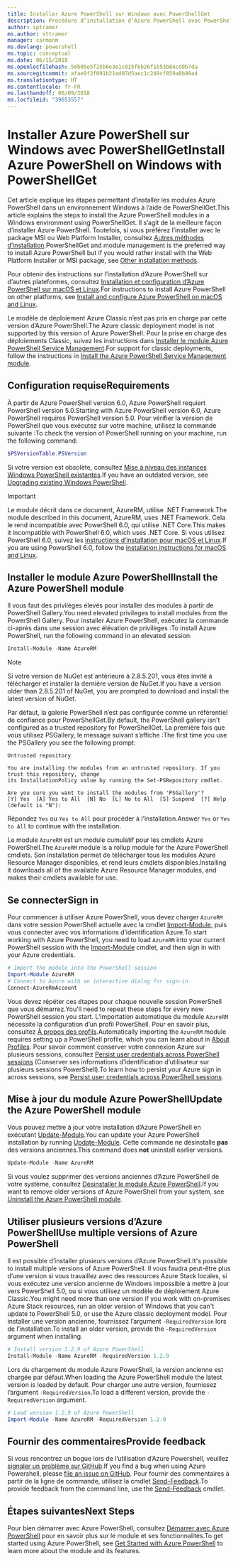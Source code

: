 ```yaml
---
title: Installer Azure PowerShell sur Windows avec PowerShellGet
description: Procédure d’installation d’Azure PowerShell avec PowerShellGet
author: sptramer
ms.author: sttramer
manager: carmonm
ms.devlang: powershell
ms.topic: conceptual
ms.date: 06/15/2018
ms.openlocfilehash: 50b05e5f25b6e3e1c815f6b26f1b53b84cd0b7da
ms.sourcegitcommit: afae9f2f091b21ed07d5aec1c249cf859a8b89a4
ms.translationtype: HT
ms.contentlocale: fr-FR
ms.lasthandoff: 08/09/2018
ms.locfileid: "39653557"
---
```

# <a name="install-azure-powershell-on-windows-with-powershellget"></a><span data-ttu-id="a0c17-103">Installer Azure PowerShell sur Windows avec PowerShellGet</span><span class="sxs-lookup"><span data-stu-id="a0c17-103">Install Azure PowerShell on Windows with PowerShellGet</span></span>

<span data-ttu-id="a0c17-104">Cet article explique les étapes permettant d’installer les modules Azure PowerShell dans un environnement Windows à l’aide de PowerShellGet.</span><span class="sxs-lookup"><span data-stu-id="a0c17-104">This article explains the steps to install the Azure PowerShell modules in a Windows environment using PowerShellGet.</span></span> <span data-ttu-id="a0c17-105">Il s’agit de la meilleure façon d’installer Azure PowerShell. Toutefois, si vous préférez l’installer avec le package MSI ou Web Platform Installer, consultez [Autres méthodes d’installation](other-install.md).</span><span class="sxs-lookup"><span data-stu-id="a0c17-105">PowerShellGet and module management is the preferred way to install Azure PowerShell but if you would rather install with the Web Platform Installer or MSI package, see [Other installation methods](other-install.md).</span></span>

<span data-ttu-id="a0c17-106">Pour obtenir des instructions sur l’installation d’Azure PowerShell sur d’autres plateformes, consultez [Installation et configuration d’Azure PowerShell sur macOS et Linux](install-azurermps-maclinux.md).</span><span class="sxs-lookup"><span data-stu-id="a0c17-106">For instructions to install Azure PowerShell on other platforms, see [Install and configure Azure PowerShell on macOS and Linux](install-azurermps-maclinux.md).</span></span>

<span data-ttu-id="a0c17-107">Le modèle de déploiement Azure Classic n’est pas pris en charge par cette version d’Azure PowerShell.</span><span class="sxs-lookup"><span data-stu-id="a0c17-107">The Azure classic deployment model is not supported by this version of Azure PowerShell.</span></span> <span data-ttu-id="a0c17-108">Pour la prise en charge des déploiements Classic, suivez les instructions dans [Installer le module Azure PowerShell Service Management](/powershell/azure/servicemanagement/install-azure-ps).</span><span class="sxs-lookup"><span data-stu-id="a0c17-108">For support for classic deployments, follow the instructions in [Install the Azure PowerShell Service Management module](/powershell/azure/servicemanagement/install-azure-ps).</span></span>

## <a name="requirements"></a><span data-ttu-id="a0c17-109">Configuration requise</span><span class="sxs-lookup"><span data-stu-id="a0c17-109">Requirements</span></span>

<span data-ttu-id="a0c17-110">À partir de Azure PowerShell version 6.0, Azure PowerShell requiert PowerShell version 5.0.</span><span class="sxs-lookup"><span data-stu-id="a0c17-110">Starting with Azure PowerShell version 6.0, Azure PowerShell requires PowerShell version 5.0.</span></span> <span data-ttu-id="a0c17-111">Pour vérifier la version de PowerShell que vous exécutez sur votre machine, utilisez la commande suivante :</span><span class="sxs-lookup"><span data-stu-id="a0c17-111">To check the version of PowerShell running on your machine, run the following command:</span></span>

```powershell
$PSVersionTable.PSVersion
```

<span data-ttu-id="a0c17-112">Si votre version est obsolète, consultez [Mise à niveau des instances Windows PowerShell existantes](/powershell/scripting/setup/installing-windows-powershell?view=powershell-6#upgrading-existing-windows-powershell).</span><span class="sxs-lookup"><span data-stu-id="a0c17-112">If you have an outdated version, see [Upgrading existing Windows PowerShell](/powershell/scripting/setup/installing-windows-powershell?view=powershell-6#upgrading-existing-windows-powershell).</span></span>

> [!IMPORTANT]
> <span data-ttu-id="a0c17-113">Le module décrit dans ce document, AzureRM, utilise .NET Framework.</span><span class="sxs-lookup"><span data-stu-id="a0c17-113">The module described in this document, AzureRM, uses .NET Framework.</span></span> <span data-ttu-id="a0c17-114">Cela le rend incompatible avec PowerShell 6.0, qui utilise .NET Core.</span><span class="sxs-lookup"><span data-stu-id="a0c17-114">This makes it incompatible with PowerShell 6.0, which uses .NET Core.</span></span> <span data-ttu-id="a0c17-115">Si vous utilisez PowerShell 6.0, suivez les [instructions d’installation pour macOS et Linux](install-azurermps-maclinux.md).</span><span class="sxs-lookup"><span data-stu-id="a0c17-115">If you are using PowerShell 6.0, follow the [installation instructions for macOS and Linux](install-azurermps-maclinux.md).</span></span>

## <a name="install-the-azure-powershell-module"></a><span data-ttu-id="a0c17-116">Installer le module Azure PowerShell</span><span class="sxs-lookup"><span data-stu-id="a0c17-116">Install the Azure PowerShell module</span></span>

<span data-ttu-id="a0c17-117">Il vous faut des privilèges élevés pour installer des modules à partir de PowerShell Gallery.</span><span class="sxs-lookup"><span data-stu-id="a0c17-117">You need elevated privileges to install modules from the PowerShell Gallery.</span></span> <span data-ttu-id="a0c17-118">Pour installer Azure PowerShell, exécutez la commande ci-après dans une session avec élévation de privilèges :</span><span class="sxs-lookup"><span data-stu-id="a0c17-118">To install Azure PowerShell, run the following command in an elevated session:</span></span>

```powershell
Install-Module -Name AzureRM
```

> [!NOTE]
> <span data-ttu-id="a0c17-119">Si votre version de NuGet est antérieure à 2.8.5.201, vous êtes invité à télécharger et installer la dernière version de NuGet.</span><span class="sxs-lookup"><span data-stu-id="a0c17-119">If you have a version older than 2.8.5.201 of NuGet, you are prompted to download and install the latest version of NuGet.</span></span>

<span data-ttu-id="a0c17-120">Par défaut, la galerie PowerShell n’est pas configurée comme un référentiel de confiance pour PowerShellGet.</span><span class="sxs-lookup"><span data-stu-id="a0c17-120">By default, the PowerShell gallery isn't configured as a trusted repository for PowerShellGet.</span></span> <span data-ttu-id="a0c17-121">La première fois que vous utilisez PSGallery, le message suivant s’affiche :</span><span class="sxs-lookup"><span data-stu-id="a0c17-121">The first time you use the PSGallery you see the following prompt:</span></span>

```output
Untrusted repository

You are installing the modules from an untrusted repository. If you trust this repository, change
its InstallationPolicy value by running the Set-PSRepository cmdlet.

Are you sure you want to install the modules from 'PSGallery'?
[Y] Yes  [A] Yes to All  [N] No  [L] No to All  [S] Suspend  [?] Help (default is "N"):
```

<span data-ttu-id="a0c17-122">Répondez `Yes` ou `Yes to All` pour procéder à l’installation.</span><span class="sxs-lookup"><span data-stu-id="a0c17-122">Answer `Yes` or `Yes to All` to continue with the installation.</span></span>

<span data-ttu-id="a0c17-123">Le module `AzureRM` est un module cumulatif pour les cmdlets Azure PowerShell.</span><span class="sxs-lookup"><span data-stu-id="a0c17-123">The `AzureRM` module is a rollup module for the Azure PowerShell cmdlets.</span></span> <span data-ttu-id="a0c17-124">Son installation permet de télécharger tous les modules Azure Resource Manager disponibles, et rend leurs cmdlets disponibles.</span><span class="sxs-lookup"><span data-stu-id="a0c17-124">Installing it downloads all of the available Azure Resource Manager modules, and makes their cmdlets available for use.</span></span>

## <a name="sign-in"></a><span data-ttu-id="a0c17-125">Se connecter</span><span class="sxs-lookup"><span data-stu-id="a0c17-125">Sign in</span></span>

<span data-ttu-id="a0c17-126">Pour commencer à utiliser Azure PowerShell, vous devez charger `AzureRM` dans votre session PowerShell actuelle avec la cmdlet [Import-Module](/powershell/module/Microsoft.PowerShell.Core/Import-Module), puis vous connecter avec vos informations d’identification Azure.</span><span class="sxs-lookup"><span data-stu-id="a0c17-126">To start working with Azure PowerShell, you need to load `AzureRM` into your current PowerShell session with the [Import-Module](/powershell/module/Microsoft.PowerShell.Core/Import-Module) cmdlet, and then sign in with your Azure credentials.</span></span>

```powershell
# Import the module into the PowerShell session
Import-Module AzureRM
# Connect to Azure with an interactive dialog for sign-in
Connect-AzureRmAccount
```

<span data-ttu-id="a0c17-127">Vous devez répéter ces étapes pour chaque nouvelle session PowerShell que vous démarrez.</span><span class="sxs-lookup"><span data-stu-id="a0c17-127">You'll need to repeat these steps for every new PowerShell session you start.</span></span> <span data-ttu-id="a0c17-128">L’importation automatique du module `AzureRM` nécessite la configuration d’un profil PowerShell. Pour en savoir plus, consultez [À propos des profils](/powershell/module/microsoft.powershell.core/about/about_profiles).</span><span class="sxs-lookup"><span data-stu-id="a0c17-128">Automatically importing the `AzureRM` module requires setting up a PowerShell profile, which you can learn about in [About Profiles](/powershell/module/microsoft.powershell.core/about/about_profiles).</span></span>
<span data-ttu-id="a0c17-129">Pour savoir comment conserver votre connexion Azure sur plusieurs sessions, consultez [Persist user credentials across PowerShell sessions](context-persistence.md) (Conserver ses informations d’identification d’utilisateur sur plusieurs sessions PowerShell).</span><span class="sxs-lookup"><span data-stu-id="a0c17-129">To learn how to persist your Azure sign in across sessions, see [Persist user credentials across PowerShell sessions](context-persistence.md).</span></span>

## <a name="update-the-azure-powershell-module"></a><span data-ttu-id="a0c17-130">Mise à jour du module Azure PowerShell</span><span class="sxs-lookup"><span data-stu-id="a0c17-130">Update the Azure PowerShell module</span></span>

<span data-ttu-id="a0c17-131">Vous pouvez mettre à jour votre installation d’Azure PowerShell en exécutant [Update-Module](/powershell/module/powershellget/update-module).</span><span class="sxs-lookup"><span data-stu-id="a0c17-131">You can update your Azure PowerShell installation by running [Update-Module](/powershell/module/powershellget/update-module).</span></span> <span data-ttu-id="a0c17-132">Cette commande ne désinstalle __pas__ des versions anciennes.</span><span class="sxs-lookup"><span data-stu-id="a0c17-132">This command does __not__ uninstall earlier versions.</span></span>

```powershell
Update-Module -Name AzureRM
```

<span data-ttu-id="a0c17-133">Si vous voulez supprimer des versions anciennes d’Azure PowerShell de votre système, consultez [Désinstaller le module Azure PowerShell](uninstall-azurerm-ps.md).</span><span class="sxs-lookup"><span data-stu-id="a0c17-133">If you want to remove older versions of Azure PowerShell from your system, see [Uninstall the Azure PowerShell module](uninstall-azurerm-ps.md).</span></span>

## <a name="use-multiple-versions-of-azure-powershell"></a><span data-ttu-id="a0c17-134">Utiliser plusieurs versions d’Azure PowerShell</span><span class="sxs-lookup"><span data-stu-id="a0c17-134">Use multiple versions of Azure PowerShell</span></span>

<span data-ttu-id="a0c17-135">Il est possible d’installer plusieurs versions d’Azure PowerShell.</span><span class="sxs-lookup"><span data-stu-id="a0c17-135">It's possible to install multiple versions of Azure PowerShell.</span></span> <span data-ttu-id="a0c17-136">Il vous faudra peut-être plus d’une version si vous travaillez avec des ressources Azure Stack locales, si vous exécutez une version ancienne de Windows impossible à mettre à jour vers PowerShell 5.0, ou si vous utilisez un modèle de déploiement Azure Classic.</span><span class="sxs-lookup"><span data-stu-id="a0c17-136">You might need more than one version if you work with on-premises Azure Stack resources, run an older version of Windows that you can't update to PowerShell 5.0, or use the Azure classic deployment model.</span></span> <span data-ttu-id="a0c17-137">Pour installer une version ancienne, fournissez l’argument `-RequiredVersion` lors de l’installation.</span><span class="sxs-lookup"><span data-stu-id="a0c17-137">To install an older version, provide the `-RequiredVersion` argument when installing.</span></span>

```powershell
# Install version 1.2.9 of Azure PowerShell
Install-Module -Name AzureRM -RequiredVersion 1.2.9
```

<span data-ttu-id="a0c17-138">Lors du chargement du module Azure PowerShell, la version ancienne est chargée par défaut.</span><span class="sxs-lookup"><span data-stu-id="a0c17-138">When loading the Azure PowerShell module the latest version is loaded by default.</span></span> <span data-ttu-id="a0c17-139">Pour charger une autre version, fournissez l’argument `-RequiredVersion`.</span><span class="sxs-lookup"><span data-stu-id="a0c17-139">To load a different version, provide the `-RequiredVersion` argument.</span></span>

```powershell
# Load version 1.2.9 of Azure PowerShell
Import-Module -Name AzureRM -RequiredVersion 1.2.9
```

## <a name="provide-feedback"></a><span data-ttu-id="a0c17-140">Fournir des commentaires</span><span class="sxs-lookup"><span data-stu-id="a0c17-140">Provide feedback</span></span>

<span data-ttu-id="a0c17-141">Si vous rencontrez un bogue lors de l’utilisation d’Azure Powershell, veuillez [signaler un problème sur GitHub](https://github.com/Azure/azure-powershell/issues).</span><span class="sxs-lookup"><span data-stu-id="a0c17-141">If you find a bug when using Azure Powershell, please [file an issue on GitHub](https://github.com/Azure/azure-powershell/issues).</span></span>
<span data-ttu-id="a0c17-142">Pour fournir des commentaires à partir de la ligne de commande, utilisez la cmdlet [Send-Feedback](/powershell/module/azurerm.profile/send-feedback).</span><span class="sxs-lookup"><span data-stu-id="a0c17-142">To provide feedback from the command line, use the [Send-Feedback](/powershell/module/azurerm.profile/send-feedback) cmdlet.</span></span>

## <a name="next-steps"></a><span data-ttu-id="a0c17-143">Étapes suivantes</span><span class="sxs-lookup"><span data-stu-id="a0c17-143">Next Steps</span></span>

<span data-ttu-id="a0c17-144">Pour bien démarrer avec Azure PowerShell, consultez [Démarrer avec Azure PowerShell](get-started-azureps.md) pour en savoir plus sur le module et ses fonctionnalités.</span><span class="sxs-lookup"><span data-stu-id="a0c17-144">To get started using Azure PowerShell, see [Get Started with Azure PowerShell](get-started-azureps.md) to learn more about the module and its features.</span></span>